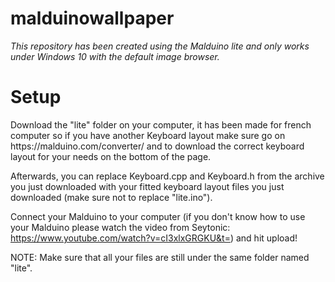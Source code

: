 # malduinowallpaper
*This repository has been created using the Malduino lite and only works under Windows 10 with the default image browser.*

<h1>Setup</h1>
Download the "lite" folder on your computer, it has been made for french computer so if you have another Keyboard layout make sure go on https://malduino.com/converter/ and to download the correct keyboard layout for your needs on the bottom of the page.


Afterwards, you can replace Keyboard.cpp and Keyboard.h from the archive you just downloaded with your fitted keyboard layout files you just downloaded (make sure not to replace "lite.ino").

Connect your Malduino to your computer (if you don't know how to use your Malduino please watch the video from Seytonic: https://www.youtube.com/watch?v=cI3xlxGRGKU&t=) and hit upload!

NOTE: Make sure that all your files are still under the same folder named "lite".
